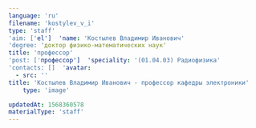 ```yaml
---
language: 'ru'
filename: 'kostylev_v_i'
type: 'staff'
'aim: ['el']  'name: 'Костылев Владимир Иванович'
'degree: 'доктор физико-математических наук'
title: 'профессор'
'post: ['профессор']  'speciality: '(01.04.03) Радиофизика'
'contacts: []  'avatar:
  - src: ''
title: 'Костылев Владимир Иванович - профессор кафедры электроники'
    type: 'image'

updatedAt: 1568360578
materialType: 'staff'
---
```


